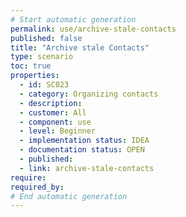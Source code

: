 ```yaml
---
# Start automatic generation
permalink: use/archive-stale-contacts
published: false
title: "Archive stale Contacts"
type: scenario
toc: true
properties:
  - id: SC023
  - category: Organizing contacts
  - description:
  - customer: All
  - component: use
  - level: Beginner
  - implementation status: IDEA
  - documentation status: OPEN
  - published:
  - link: archive-stale-contacts
require:
required_by:
# End automatic generation
---
```

